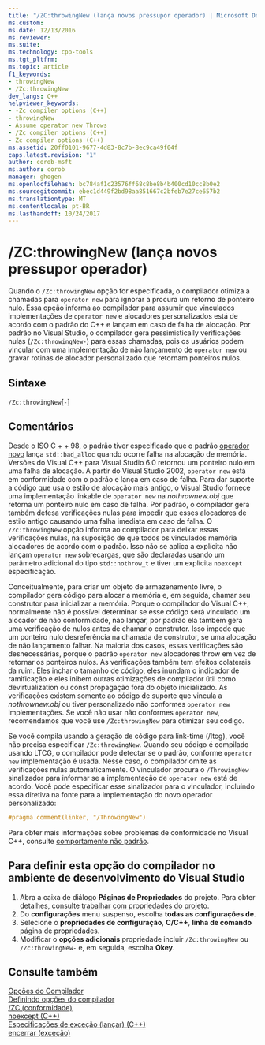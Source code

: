 ```yaml
---
title: "/ZC:throwingNew (lança novos pressupor operador) | Microsoft Docs"
ms.custom: 
ms.date: 12/13/2016
ms.reviewer: 
ms.suite: 
ms.technology: cpp-tools
ms.tgt_pltfrm: 
ms.topic: article
f1_keywords:
- throwingNew
- /Zc:throwingNew
dev_langs: C++
helpviewer_keywords:
- -Zc compiler options (C++)
- throwingNew
- Assume operator new Throws
- /Zc compiler options (C++)
- Zc compiler options (C++)
ms.assetid: 20ff0101-9677-4d83-8c7b-8ec9ca49f04f
caps.latest.revision: "1"
author: corob-msft
ms.author: corob
manager: ghogen
ms.openlocfilehash: bc784af1c23576ff68c8be8b4b400cd10cc8b0e2
ms.sourcegitcommit: ebec1d449f2bd98aa851667c2bfeb7e27ce657b2
ms.translationtype: MT
ms.contentlocale: pt-BR
ms.lasthandoff: 10/24/2017
---
```

# <a name="zcthrowingnew-assume-operator-new-throws"></a>/ZC:throwingNew (lança novos pressupor operador)  
Quando o `/Zc:throwingNew` opção for especificada, o compilador otimiza a chamadas para `operator new` para ignorar a procura um retorno de ponteiro nulo. Essa opção informa ao compilador para assumir que vinculados implementações de `operator new` e alocadores personalizados está de acordo com o padrão do C++ e lançam em caso de falha de alocação. Por padrão no Visual Studio, o compilador gera pessimistically verificações nulas (`/Zc:throwingNew-`) para essas chamadas, pois os usuários podem vincular com uma implementação de não lançamento de `operator new` ou gravar rotinas de alocador personalizado que retornam ponteiros nulos.  
  
## <a name="syntax"></a>Sintaxe  
  
`/Zc:throwingNew`[`-`]  
  
## <a name="remarks"></a>Comentários  
  
Desde o ISO C + + 98, o padrão tiver especificado que o padrão [operador novo](../../standard-library/new-operators.md#op_new) lança `std::bad_alloc` quando ocorre falha na alocação de memória. Versões do Visual C++ para Visual Studio 6.0 retornou um ponteiro nulo em uma falha de alocação. A partir do Visual Studio 2002, `operator new` está em conformidade com o padrão e lança em caso de falha. Para dar suporte a código que usa o estilo de alocação mais antigo, o Visual Studio fornece uma implementação linkable de `operator new` na *nothrownew.obj* que retorna um ponteiro nulo em caso de falha. Por padrão, o compilador gera também defesa verificações nulas para impedir que esses alocadores de estilo antigo causando uma falha imediata em caso de falha. O `/Zc:throwingNew` opção informa ao compilador para deixar essas verificações nulas, na suposição de que todos os vinculados memória alocadores de acordo com o padrão. Isso não se aplica a explícita não lançam `operator new` sobrecargas, que são declaradas usando um parâmetro adicional do tipo `std::nothrow_t` e tiver um explícita `noexcept` especificação.  
  
Conceitualmente, para criar um objeto de armazenamento livre, o compilador gera código para alocar a memória e, em seguida, chamar seu construtor para inicializar a memória. Porque o compilador do Visual C++, normalmente não é possível determinar se esse código será vinculado um alocador de não conformidade, não lançar, por padrão ela também gera uma verificação de nulos antes de chamar o construtor. Isso impede que um ponteiro nulo desreferência na chamada de construtor, se uma alocação de não lançamento falhar. Na maioria dos casos, essas verificações são desnecessárias, porque o padrão `operator new` alocadores throw em vez de retornar os ponteiros nulos. As verificações também tem efeitos colaterais da ruim. Eles inchar o tamanho de código, eles inundam o indicador de ramificação e eles inibem outras otimizações de compilador útil como devirtualization ou const propagação fora do objeto inicializado. As verificações existem somente ao código de suporte que vincula a *nothrownew.obj* ou tiver personalizado não conformes `operator new` implementações. Se você não usar não conformes `operator new`, recomendamos que você use `/Zc:throwingNew` para otimizar seu código.  
  
Se você compila usando a geração de código para link-time (/ltcg), você não precisa especificar `/Zc:throwingNew`. Quando seu código é compilado usando LTCG, o compilador pode detectar se o padrão, conforme `operator new` implementação é usada. Nesse caso, o compilador omite as verificações nulas automaticamente. O vinculador procura o `/ThrowingNew` sinalizador para informar se a implementação de `operator new` está de acordo. Você pode especificar esse sinalizador para o vinculador, incluindo essa diretiva na fonte para a implementação do novo operador personalizado:  
  
```cpp  
#pragma comment(linker, "/ThrowingNew")  
```  
  
Para obter mais informações sobre problemas de conformidade no Visual C++, consulte [comportamento não padrão](../../cpp/nonstandard-behavior.md).  
  
## <a name="to-set-this-compiler-option-in-the-visual-studio-development-environment"></a>Para definir esta opção do compilador no ambiente de desenvolvimento do Visual Studio  
1.  Abra a caixa de diálogo **Páginas de Propriedades** do projeto. Para obter detalhes, consulte [trabalhar com propriedades do projeto](../../ide/working-with-project-properties.md).  
2.  Do **configurações** menu suspenso, escolha **todas as configurações de**.  
3.  Selecione o **propriedades de configuração**, **C/C++**, **linha de comando** página de propriedades.  
4.  Modificar o **opções adicionais** propriedade incluir `/Zc:throwingNew` ou `/Zc:throwingNew-` e, em seguida, escolha **Okey**.  
  
## <a name="see-also"></a>Consulte também  
[Opções do Compilador](../../build/reference/compiler-options.md)  
[Definindo opções do compilador](../../build/reference/setting-compiler-options.md)  
[/ZC (conformidade)](../../build/reference/zc-conformance.md)  
[noexcept (C++)](../../cpp/noexcept-cpp.md)  
[Especificações de exceção (lançar) (C++)](../../cpp/exception-specifications-throw-cpp.md)  
[encerrar (exceção)](../../standard-library/exception-functions.md#terminate)  
